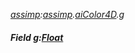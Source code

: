 _[assimp](../../modules/assimp/assimp-module.md):[assimp](../../modules/assimp/assimp-module.md).[aiColor4D](../../modules/assimp/assimp-aicolor4d.md).g_
##### Field g:[Float](../../modules/wonkey/wonkey-types-float.md)
